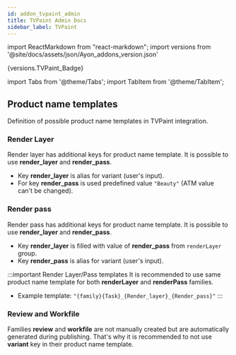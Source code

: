 ```yaml
---
id: addon_tvpaint_admin
title: TVPaint Admin Docs
sidebar_label: TVPaint
---
```


import ReactMarkdown from "react-markdown";
import versions from '@site/docs/assets/json/Ayon_addons_version.json'

<ReactMarkdown>
{versions.TVPaint_Badge}
</ReactMarkdown>

import Tabs from '@theme/Tabs';
import TabItem from '@theme/TabItem';

## Product name templates
Definition of possible product name templates in TVPaint integration.

### Render Layer
Render layer has additional keys for product name template. It is possible to use **render_layer** and **render_pass**.

- Key **render_layer** is alias for variant (user's input).
- For key **render_pass** is used predefined value `"Beauty"` (ATM value can't be changed).

### Render pass
Render pass has additional keys for product name template. It is possible to use **render_layer** and **render_pass**.
- Key **render_layer** is filled with value of **render_pass** from `renderLayer` group.
- Key **render_pass** is alias for variant (user's input).

:::important Render Layer/Pass templates
It is recommended to use same product name template for both **renderLayer** and **renderPass** families.
- Example template: `"{family}{Task}_{Render_layer}_{Render_pass}"`
:::

### Review and Workfile
Families **review** and **workfile** are not manually created but are automatically generated during publishing. That's why it is recommended to not use **variant** key in their product name template.